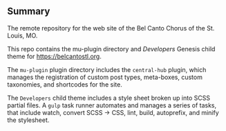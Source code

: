 ## Summary

The remote repository for the web site of the Bel Canto Chorus of the St. Louis, MO. 

This repo contains the mu-plugin directory and _Developers_ Genesis child theme for https://belcantostl.org.

The `mu-plugin` plugin directory includes the `central-hub` plugin, which manages the registration of 
custom post types, meta-boxes, custom taxonomies, and shortcodes for the site. 

The `Developers` child theme includes a style sheet broken up into SCSS partial files. A `gulp` task runner automates
and manages a series of tasks, that include watch, convert SCSS -> CSS, lint, build, autoprefix, and minify the stylesheet.  
